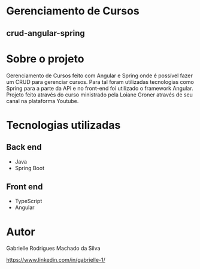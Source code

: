 # Gerenciamento de Cursos
## crud-angular-spring

# Sobre o projeto

Gerenciamento de Cursos feito com Angular e Spring onde é possível fazer um CRUD para gerenciar cursos. Para tal foram utilizadas tecnologias como Spring para a parte da API e no front-end foi utilizado o framework Angular.
Projeto feito através do curso ministrado pela Loiane Groner através de seu canal na plataforma Youtube.

# Tecnologias utilizadas
## Back end
- Java
- Spring Boot

## Front end
- TypeScript
- Angular

# Autor

Gabrielle Rodrigues Machado da Silva

https://www.linkedin.com/in/gabrielle-1/

